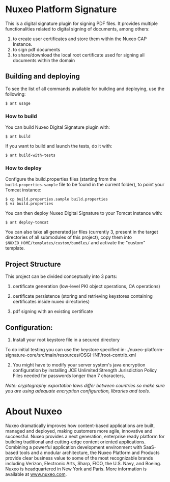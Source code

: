 # Nuxeo Platform Signature


This is a digital signature plugin for signing PDF files. It provides multiple functionalities related to digital signing of documents, among others:

1. to create user certificates and store them within the Nuxeo CAP Instance.
2. to sign pdf documents
3. to share/download the local root certificate used for signing all documents within the domain


<A name="buildinganddeploying"></A>
## Building and deploying

To see the list of all commands available for building and deploying, use the following:

    $ ant usage

### How to build

You can build Nuxeo Digital Signature plugin with:

    $ ant build

If you want to build and launch the tests, do it with:

    $ ant build-with-tests

### How to deploy

Configure the build.properties files (starting from the `build.properties.sample` file to be found in the current folder), to point your Tomcat instance:

    $ cp build.properties.sample build.properties
    $ vi build.properties

You can then deploy Nuxeo Digital Signature to your Tomcat instance with:

    $ ant deploy-tomcat

You can also take all generated jar files (currently 3, present in the target directories of all submodules of this project), copy them into `$NUXEO_HOME/templates/custom/bundles/` and activate the "custom" template.


## Project Structure

This project can be divided conceptually into 3 parts:

1) certificate generation (low-level PKI object operations, CA operations)

2) certificate persistence (storing and retrieving keystores containing certificates inside nuxeo directories)

3) pdf signing with an existing certificate


## Configuration:

1) Install your root keystore file in a secured directory

To do initial testing you can use the keystore specified in:
./nuxeo-platform-signature-core/src/main/resources/OSGI-INF/root-contrib.xml

2) You might have to modify your server system's java encryption configuration by installing JCE Unlimited Strength Jurisdiction Policy Files needed for passwords longer than 7 characters,

*Note: cryptography exportation laws differ between countries so make sure you are using adequate encryption configuration, libraries and tools.*


# About Nuxeo

Nuxeo dramatically improves how content-based applications are built, managed and deployed, making customers more agile, innovative and successful. Nuxeo provides a next generation, enterprise ready platform for building traditional and cutting-edge content oriented applications. Combining a powerful application development environment with SaaS-based tools and a modular architecture, the Nuxeo Platform and Products provide clear business value to some of the most recognizable brands including Verizon, Electronic Arts, Sharp, FICO, the U.S. Navy, and Boeing. Nuxeo is headquartered in New York and Paris. More information is available at www.nuxeo.com.